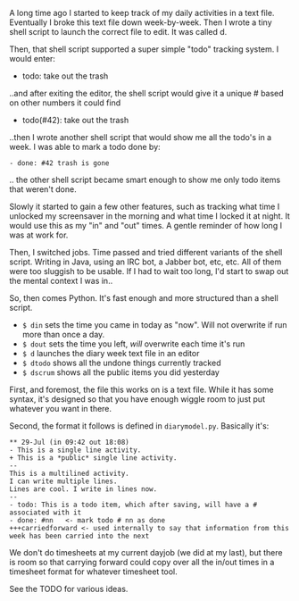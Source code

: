 A long time ago I started to keep track of my daily activities in a text file.
Eventually I broke this text file down week-by-week. Then I wrote a tiny shell
script to launch the correct file to edit. It was called d.

Then, that shell script supported a super simple "todo" tracking system. I
would enter:

 - todo: take out the trash

..and after exiting the editor, the shell script would give it a unique #
based on other numbers it could find

 - todo(#42): take out the trash

..then I wrote another shell script that would show me all the todo's in a
week. I was able to mark a todo done by:

    - done: #42 trash is gone

.. the other shell script became smart enough to show me only todo items that
weren't done.

Slowly it started to gain a few other features, such as tracking what time I
unlocked my screensaver in the morning and what time I locked it at night. It
would use this as my "in" and "out" times. A gentle reminder of how long I was
at work for.

Then, I switched jobs. Time passed and tried different variants of the shell
script. Writing in Java, using an IRC bot, a Jabber bot, etc, etc. All of them
were too sluggish to be usable. If I had to wait too long, I'd start to swap
out the mental context I was in..

So, then comes Python.  It's fast enough and more structured than a shell script.

* `$ din` sets the time you came in today as "now".  Will not overwrite if run more than once a day.
* `$ dout` sets the time you left, *will* overwrite each time it's run
* `$ d` launches the diary week text file in an editor
* `$ dtodo` shows all the undone things currently tracked
* `$ dscrum` shows all the public items you did yesterday

First, and foremost, the file this works on is a text file. While it has some
syntax, it's designed so that you have enough wiggle room to just put whatever
you want in there.

Second, the format it follows is defined in `diarymodel.py`. Basically it's:

    ** 29-Jul (in 09:42 out 18:08)
    - This is a single line activity.
    + This is a *public* single line activity.
    --
    This is a multilined activity.
    I can write multiple lines.
    Lines are cool. I write in lines now.
    --
    - todo: This is a todo item, which after saving, will have a # associated with it
    - done: #nn   <- mark todo # nn as done
    +++carriedforward <- used internally to say that information from this week has been carried into the next

We don't do timesheets at my current dayjob (we did at my last), but there is
room so that carrying forward could copy over all the in/out times in a
timesheet format for whatever timesheet tool.

See the TODO for various ideas.


